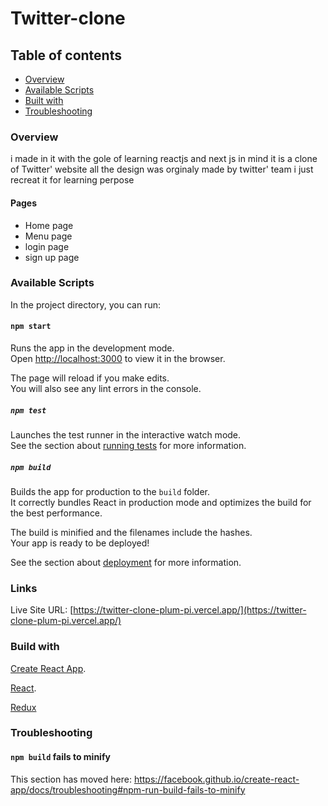 # Twitter-clone



##  Table of contents
- [Overview](#overview)
- [Available Scripts](#available-scripts)
- [Built with](#build-with)
- [Troubleshooting](#troubleshooting)

### Overview
i made in it with the gole of learning reactjs and next js in mind it is a clone of Twitter' website all the design was orginaly made by twitter' team i just recreat it for learning perpose 
#### Pages
 - Home page
 - Menu page
 - login page
 - sign up page
 
### Available Scripts

In the project directory, you can run:

#### `npm start`

Runs the app in the development mode.<br />
Open [http://localhost:3000](http://localhost:3000) to view it in the browser.

The page will reload if you make edits.<br />
You will also see any lint errors in the console.

##### `npm test`

Launches the test runner in the interactive watch mode.<br />
See the section about [running tests](https://facebook.github.io/create-react-app/docs/running-tests) for more information.

##### `npm build`

Builds the app for production to the `build` folder.<br />
It correctly bundles React in production mode and optimizes the build for the best performance.

The build is minified and the filenames include the hashes.<br />
Your app is ready to be deployed!

See the section about [deployment](https://facebook.github.io/create-react-app/docs/deployment) for more information.


### Links
 Live Site URL: [https://twitter-clone-plum-pi.vercel.app/](https://twitter-clone-plum-pi.vercel.app/)
### Build with 

[Create React App](https://facebook.github.io/create-react-app/docs/getting-started).

 [React](https://reactjs.org/).

[Redux](https://redux.js.org/)
### Troubleshooting
#### `npm build` fails to minify

This section has moved here: https://facebook.github.io/create-react-app/docs/troubleshooting#npm-run-build-fails-to-minify
